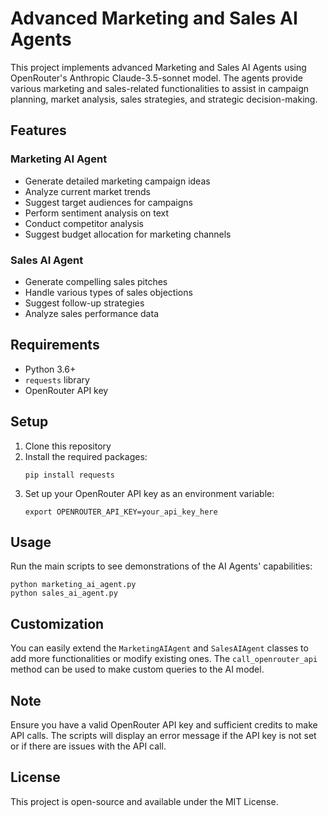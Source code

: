# Advanced Marketing and Sales AI Agents

This project implements advanced Marketing and Sales AI Agents using OpenRouter's Anthropic Claude-3.5-sonnet model. The agents provide various marketing and sales-related functionalities to assist in campaign planning, market analysis, sales strategies, and strategic decision-making.

## Features

### Marketing AI Agent
- Generate detailed marketing campaign ideas
- Analyze current market trends
- Suggest target audiences for campaigns
- Perform sentiment analysis on text
- Conduct competitor analysis
- Suggest budget allocation for marketing channels

### Sales AI Agent
- Generate compelling sales pitches
- Handle various types of sales objections
- Suggest follow-up strategies
- Analyze sales performance data

## Requirements

- Python 3.6+
- `requests` library
- OpenRouter API key

## Setup

1. Clone this repository
2. Install the required packages:
   ```
   pip install requests
   ```
3. Set up your OpenRouter API key as an environment variable:
   ```
   export OPENROUTER_API_KEY=your_api_key_here
   ```

## Usage

Run the main scripts to see demonstrations of the AI Agents' capabilities:

```
python marketing_ai_agent.py
python sales_ai_agent.py
```

## Customization

You can easily extend the `MarketingAIAgent` and `SalesAIAgent` classes to add more functionalities or modify existing ones. The `call_openrouter_api` method can be used to make custom queries to the AI model.

## Note

Ensure you have a valid OpenRouter API key and sufficient credits to make API calls. The scripts will display an error message if the API key is not set or if there are issues with the API call.

## License

This project is open-source and available under the MIT License.
